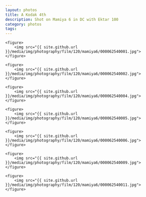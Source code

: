 ```yaml
---
layout: photos
title: A Kodak 4th
description: Shot on Mamiya 6 in DC with Ektar 100
category: photos
tags: 
---
```


<div class="medium-format">

	<figure>
		<img src="{{ site.github.url }}/media/img/photography/film/120/mamiya6/000062540001.jpg">
	</figure>

	<figure>
		<img src="{{ site.github.url }}/media/img/photography/film/120/mamiya6/000062540002.jpg">
	</figure>
	
	<figure>
		<img src="{{ site.github.url }}/media/img/photography/film/120/mamiya6/000062540004.jpg">
	</figure>
	
	<figure>
		<img src="{{ site.github.url }}/media/img/photography/film/120/mamiya6/000062540005.jpg">
	</figure>

	<figure>
		<img src="{{ site.github.url }}/media/img/photography/film/120/mamiya6/000062540006.jpg">
	</figure>

	<figure>
		<img src="{{ site.github.url }}/media/img/photography/film/120/mamiya6/000062540009.jpg">
	</figure>

	<figure>
		<img src="{{ site.github.url }}/media/img/photography/film/120/mamiya6/000062540011.jpg">
	</figure>
</div>
